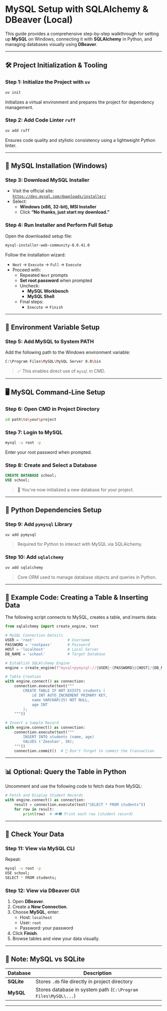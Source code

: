 
# MySQL Setup with SQLAlchemy & DBeaver (Local)

This guide provides a comprehensive step-by-step walkthrough for setting up **MySQL** on Windows, connecting it with **SQLAlchemy** in Python, and managing databases visually using **DBeaver**.

---

## 🛠️ Project Initialization & Tooling

### Step 1: Initialize the Project with `uv`

```sh
uv init
```

Initializes a virtual environment and prepares the project for dependency management.

### Step 2: Add Code Linter `ruff`

```sh
uv add ruff
```

Ensures code quality and stylistic consistency using a lightweight Python linter.

---

## 🧩 MySQL Installation (Windows)

### Step 3: Download MySQL Installer

- Visit the official site:  
  [`https://dev.mysql.com/downloads/installer/`](https://dev.mysql.com/downloads/installer/)
- Select:
  - **Windows (x86, 32-bit), MSI Installer**
  - Click **“No thanks, just start my download.”**

### Step 4: Run Installer and Perform Full Setup

Open the downloaded setup file:

```sh
mysql-installer-web-community-8.0.41.0
```

Follow the installation wizard:

- `Next` → `Execute` → `Full` → `Execute`
- Proceed with:
  - Repeated `Next` prompts
  - **Set root password** when prompted
  - Uncheck:
    - **MySQL Workbench**
    - **MySQL Shell**
  - Final steps:
    - `Execute` → `Finish`

---

## 🧭 Environment Variable Setup

### Step 5: Add MySQL to System PATH

Add the following path to the Windows environment variable:

```sh
C:\Program Files\MySQL\MySQL Server 8.0\bin
```

> ✅ This enables direct use of `mysql` in CMD.

---

## 🖥️ MySQL Command-Line Setup

### Step 6: Open CMD in Project Directory

```sh
cd path\to\your\project
```

### Step 7: Login to MySQL

```sh
mysql -u root -p
```

Enter your root password when prompted.

### Step 8: Create and Select a Database

```sql
CREATE DATABASE school;
USE school;
```

> 🎯 You’ve now initialized a new database for your project.

---

## 🧱 Python Dependencies Setup

### Step 9: Add `pymysql` Library

```sh
uv add pymysql
```

> Required for Python to interact with MySQL via SQLAlchemy.

### Step 10: Add `sqlalchemy`

```sh
uv add sqlalchemy
```

> Core ORM used to manage database objects and queries in Python.

---

## 🧪 Example Code: Creating a Table & Inserting Data

The following script connects to MySQL, creates a table, and inserts data:

```python
from sqlalchemy import create_engine, text

# MySQL Connection Details
USER = 'root'               # Username
PASSWORD = 'rootpass'       # Password
HOST = 'localhost'          # Local Server
DB_NAME = 'school'          # Target Database

# Establish SQLAlchemy Engine
engine = create_engine(f"mysql+pymysql://{USER}:{PASSWORD}@{HOST}/{DB_NAME}")

# Table Creation
with engine.connect() as connection:
    connection.execute(text("""
        CREATE TABLE IF NOT EXISTS students (
            id INT AUTO_INCREMENT PRIMARY KEY,
            name VARCHAR(25) NOT NULL,
            age INT
        );
    """))

# Insert a Sample Record
with engine.connect() as connection:
    connection.execute(text("""
        INSERT INTO students (name, age)
        VALUES ('Zeeshan', 30);
    """))
    connection.commit()  # 🧠 Don't forget to commit the transaction
```
---

## 📊 Optional: Query the Table in Python

Uncomment and use the following code to fetch data from MySQL:

```python
# Fetch and Display Student Records
with engine.connect() as connection:
    result = connection.execute(text("SELECT * FROM students"))
    for row in result:
        print(row)  # 👁️‍🗨️ Print each row (student record)
```

---

## 🧪 Check Your Data

### Step 11: View via MySQL CLI

Repeat:

```sh
mysql -u root -p
USE school;
SELECT * FROM students;
```

### Step 12: View via DBeaver GUI

1. Open **DBeaver**.
2. Create a **New Connection**.
3. Choose **MySQL**, enter:
   - Host: `localhost`
   - User: `root`
   - Password: your password
4. Click **Finish**.
5. Browse tables and view your data visually.

---

## 📌 Note: MySQL vs SQLite

| Database | Description |
|----------|-------------|
| **SQLite** | Stores `.db` file directly in project directory |
| **MySQL**  | Stores database in system path (`C:\Program Files\MySQL\...`) |

---

